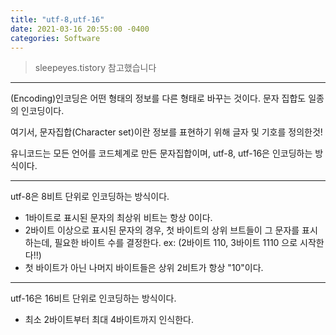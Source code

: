 ```yaml
---
title: "utf-8,utf-16"
date: 2021-03-16 20:55:00 -0400
categories: Software
---
```


> sleepeyes.tistory 참고했습니다 
----------------

(Encoding)인코딩은 어떤 형태의 정보를 다른 형태로 바꾸는 것이다. 문자 집합도 일종의 인코딩이다. 

여기서, 문자집합(Character set)이란 정보를 표현하기 위해 글자 및 기호를 정의한것! 

유니코드는 모든 언어를 코드체계로 만든 문자집합이며, utf-8, utf-16은 인코딩하는 방식이다.

-----------------

utf-8은 8비트 단위로 인코딩하는 방식이다.

- 1바이트로 표시된 문자의 최상위 비트는 항상 0이다.
- 2바이트 이상으로 표시된 문자의 경우, 첫 바이트의 상위 브트들이 그 문자를 표시하는데, 
  필요한 바이트 수를 결정한다. ex: (2바이트 110, 3바이트 1110 으로 시작한다!!)
- 첫 바이트가 아닌 나머지 바이트들은 상위 2비트가 항상 "10"이다.


-----------------

utf-16은 16비트 단위로 인코딩하는 방식이다.

- 최소 2바이트부터 최대 4바이트까지 인식한다.